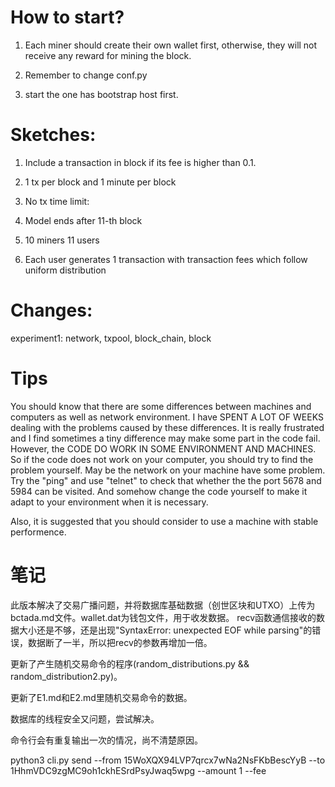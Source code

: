 # How to start?

1. Each miner should create their own wallet first, otherwise, they will not receive any reward for mining the block.

2. Remember to change conf.py

3. start the one has bootstrap host first.

# Sketches:

1. Include a transaction in block if its fee is higher than 0.1.

2. 1 tx per block and 1 minute per block

3. No tx time limit:

4. Model ends after 11-th block

5. 10 miners
11 users

6. Each user generates 1 transaction with transaction fees which follow uniform distribution

# Changes:

experiment1: network, txpool, block_chain, block

# Tips

You should know that there are some differences between machines and computers as well as network environment. I have SPENT A LOT OF WEEKS dealing with the problems caused by these differences. It is really frustrated and I find sometimes a tiny difference may make some part in the code fail. However, the CODE DO WORK IN SOME ENVIRONMENT AND MACHINES. So if the code does not work on your computer, you should try to find the problem yourself. May be the network on your machine have some problem. Try the "ping" and use "telnet" to check that whether the the port 5678 and 5984 can be visited. And somehow change the code yourself to make it adapt to your environment when it is necessary.

Also, it is suggested that you should consider to use a machine with stable performence.

# 笔记

此版本解决了交易广播问题，并将数据库基础数据（创世区块和UTXO）上传为bctada.md文件。wallet.dat为钱包文件，用于收发数据。
recv函数通信接收的数据大小还是不够，还是出现"SyntaxError: unexpected EOF while parsing"的错误，数据断了一半，所以把recv的参数再增加一倍。

更新了产生随机交易命令的程序(random_distributions.py && random_distribution2.py)。

更新了E1.md和E2.md里随机交易命令的数据。

数据库的线程安全又问题，尝试解决。

命令行会有重复输出一次的情况，尚不清楚原因。

python3 cli.py send --from 15WoXQX94LVP7qrcx7wNa2NsFKbBescYyB --to 1HhmVDC9zgMC9oh1ckhESrdPsyJwaq5wpg --amount 1 --fee 
